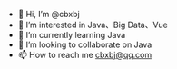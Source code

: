 - 👋 Hi, I’m @cbxbj
- 👀 I’m interested in Java、Big Data、Vue
- 🌱 I’m currently learning Java
- 💞️ I’m looking to collaborate on Java
- 📫 How to reach me cbxbj@qq.com

<!---
macho-model/macho-model is a ✨ special ✨ repository because its `README.md` (this file) appears on your GitHub profile.
You can click the Preview link to take a look at your changes.
--->
